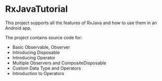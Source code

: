 # RxJavaTutorial
This project supports all the features of RxJava and how to use them in an Android app.

The project contains source code for:

* Basic Observable, Observer
* Introducing Disposable
* Introducing Operator
* Multiple Observers and CompositeDisposable
* Custom Data Type and Operators
* Introduction to Operators
